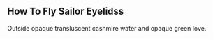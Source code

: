 How To Fly Sailor Eyelidss
--------------------------
Outside opaque transluscent cashmire water and opaque green love.  
